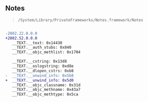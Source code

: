 ## Notes

> `/System/Library/PrivateFrameworks/Notes.framework/Notes`

```diff

-2802.22.0.0.0
+2802.52.0.0.0
   __TEXT.__text: 0x14430
   __TEXT.__auth_stubs: 0x840
   __TEXT.__objc_methlist: 0x1704

   __TEXT.__cstring: 0x13d8
   __TEXT.__oslogstring: 0xd8e
   __TEXT.__dlopen_cstrs: 0xb8
-  __TEXT.__unwind_info: 0x5b8
+  __TEXT.__unwind_info: 0x5d0
   __TEXT.__objc_classname: 0x31d
   __TEXT.__objc_methname: 0x43a7
   __TEXT.__objc_methtype: 0x5ca

```
